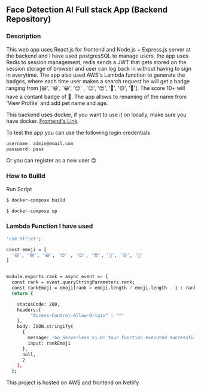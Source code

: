 ## Face Detection AI Full stack App (Backend Repository)

### Description

This web app uses React.js for frontend and Node.js + Express.js server at the backend and I have used postgresSQL to manage users, the app uses Redis to session management, redis sends a JWT that gets stored on the session storage of browser and user can log back in without having to sign in everytime. The app also used AWS's Lambda function to generate the badges, where each time user makes a search request he will get a badge ranging from [😃', '😄', '😀', '😊' , '😉', '😍', '🔵', '🟡', '💖']. The score 10+ will have a contant badge of 💖. The app allows to renaming of the name from 'View Profile' and add pet name and age. 

This backend uses docker, if you want to use it on locally, make sure you have docker.
[Frontend's Link](https://github.com/ajayjarhad/face_recognition_ai)


To test the app you can use the following login credentials 
```sh
username: admin@email.com
password: pass
```
Or you can register as a new user 😊


### How to Builld
Run Script
```sh
$ docker-compose build
```
```sh
$ docker-compose up
```

### Lambda Function I have used
```sh
'use strict';

const emoji = [
  '😃', '😄', '😀', '😊' , '😉', '😍', '🔵', '🟡', '💖'
]


module.exports.rank = async event => {
  const rank = event.queryStringParameters.rank;
  const rankEmoji = emoji[rank > emoji.length ? emoji.length - 1 : rank];
  return {

    statusCode: 200,
    headers:{
         "Access-Control-Allow-Origin" : "*"
    },
    body: JSON.stringify(
      {
        message: 'Go Serverless v1.0! Your function executed successfully!',
        input: rankEmoji
      },
      null,
      2
    ),
  };

```

This project is hosted on AWS and frontend on Netlify
